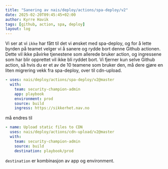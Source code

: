 ```yaml
---
title: "Sanering av nais/deploy/actions/spa-deploy/v2"
date: 2025-02-20T09:45:45+02:00
author: Kyrre Havik
tags: [github, action, spa, deploy]
layout: log
---
```


Vi ser at vi `ikke` har fått til det vi ønsket med spa-deploy, og for å lette byrden på teamet velger vi å sanere og rydde bort denne Github actionen.
Dette vil ikke påvirke tjenestene som allerede bruker action, og ingressene som har blir opprettet vil ikke bli ryddet bort.
Vi fjerner kun selve Github action, så hvis du er et av de 10 teamene som bruker den, må dere gjøre en liten migrering vekk fra spa-deploy, over til cdn-upload.


```yaml
- uses: nais/deploy/actions/spa-deploy/v2@master
  with:
    team: security-champion-admin
    app: playbook
    environment: prod
    source: build
    ingress: https://sikkerhet.nav.no
```

må endres til

```yaml
- name: Upload static files to CDN
  uses: nais/deploy/actions/cdn-upload/v2@master
  with:
    team: security-champion-admin
    source: build
    destination: playbook/prod
```

`destination` er kombinasjon av app og environment.
